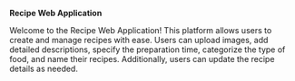 **Recipe Web Application**

Welcome to the Recipe Web Application! This platform allows users to create and manage recipes with ease. Users can upload images, add detailed descriptions, specify the preparation time, categorize the type of food, and name their recipes. Additionally, users can update the recipe details as needed.
